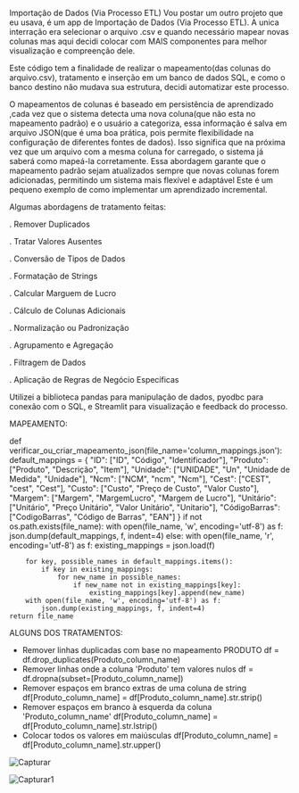Importação de Dados (Via Processo ETL)
Vou postar um outro projeto que eu usava, é um app de Importação de Dados (Via Processo ETL).
A unica interração era selecionar o arquivo .csv e quando necessário mapear novas colunas mas aqui decidi colocar com MAIS componentes para melhor visualização e compreenção dele.

Este código tem a finalidade de realizar o mapeamento(das colunas do arquivo.csv), tratamento e inserção em um banco de dados SQL, e como o banco destino não mudava sua estrutura, decidi automatizar este processo.

O mapeamentos de colunas é baseado em persistência de aprendizado ,cada vez que o sistema detecta uma nova coluna(que não esta no mapeamento padrão) e o usuário a categoriza, essa informação é salva em arquivo JSON(que é uma boa prática, pois permite flexibilidade na configuração de diferentes fontes de dados). Isso significa que na próxima vez que um arquivo com a mesma coluna for carregado, o sistema já saberá como mapeá-la corretamente.
Essa abordagem garante que o mapeamento padrão sejam atualizados sempre que novas colunas forem adicionadas, permitindo um sistema mais flexível e adaptável
Este é um pequeno exemplo de como implementar um aprendizado incremental.

Algumas abordagens de tratamento feitas:

. Remover Duplicados

. Tratar Valores Ausentes

. Conversão de Tipos de Dados
   
. Formatação de Strings

. Calcular Marguem de Lucro
    
. Cálculo de Colunas Adicionais
 
. Normalização ou Padronização

. Agrupamento e Agregação

. Filtragem de Dados
     
. Aplicação de Regras de Negócio Específicas
   
Utilizei a biblioteca pandas para manipulação de dados, pyodbc para conexão com o SQL, e Streamlit para visualização e feedback do processo.

MAPEAMENTO:

def verificar_ou_criar_mapeamento_json(file_name='column_mappings.json'):
    default_mappings = {
        "ID": ["ID", "Código", "Identificador"],
        "Produto": ["Produto", "Descrição", "Item"],
        "Unidade": ["UNIDADE", "Un", "Unidade de Medida", "Unidade"],
        "Ncm": ["NCM", "ncm", "Ncm"],
        "Cest": ["CEST", "cest", "Cest"],
        "Custo": ["Custo", "Preço de Custo", "Valor Custo"],
        "Margem": ["Margem", "MargemLucro", "Margem de Lucro"],
        "Unitário": ["Unitário", "Preço Unitário", "Valor Unitário", "Unitario"],
        "CódigoBarras": ["CodigoBarras", "Código de Barras", "EAN"]
    }
    if not os.path.exists(file_name):
        with open(file_name, 'w', encoding='utf-8') as f:
            json.dump(default_mappings, f, indent=4)
    else:
        with open(file_name, 'r', encoding='utf-8') as f:
            existing_mappings = json.load(f)

        for key, possible_names in default_mappings.items():
            if key in existing_mappings:
                for new_name in possible_names:
                    if new_name not in existing_mappings[key]:
                        existing_mappings[key].append(new_name)
        with open(file_name, 'w', encoding='utf-8') as f:
            json.dump(existing_mappings, f, indent=4)
    return file_name

ALGUNS DOS TRATAMENTOS:
- Remover linhas duplicadas com base no mapeamento PRODUTO
df = df.drop_duplicates(Produto_column_name)
- Remover linhas onde a coluna 'Produto' tem valores nulos
df = df.dropna(subset=[Produto_column_name])
- Remover espaços em branco extras de uma coluna de string
df[Produto_column_name] = df[Produto_column_name].str.strip()
- Remover espaços em branco à esquerda da coluna 'Produto_column_name'
df[Produto_column_name] = df[Produto_column_name].str.lstrip()
- Colocar todos os valores em maiúsculas
df[Produto_column_name] = df[Produto_column_name].str.upper()

![Capturar](https://github.com/user-attachments/assets/55cdd541-3301-45b4-ba02-5aa66e19248f)

![Capturar1](https://github.com/user-attachments/assets/6e2d84f9-ff1d-4ecc-88c7-1efe3b1b73c1)


